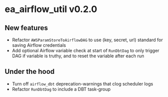 # ea_airflow_util v0.2.0
## New features
- Refactor `AWSParamStoreToAirflowDAG` to use (key, secret, url) standard for saving Airflow credentials
- Add optional Airflow variable check at start of `RunDbtDag` to only trigger DAG if variable is truthy, and to reset the variable after each run

## Under the hood
- Turn off `airflow_dbt` deprecation-warnings that clog scheduler logs
- Refactor `RunDbtDag` to include a DBT task-group

